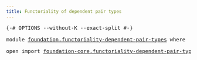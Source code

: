 ```yaml
---
title: Functoriality of dependent pair types
---
```


<pre class="Agda"><a id="63" class="Symbol">{-#</a> <a id="67" class="Keyword">OPTIONS</a> <a id="75" class="Pragma">--without-K</a> <a id="87" class="Pragma">--exact-split</a> <a id="101" class="Symbol">#-}</a>

<a id="106" class="Keyword">module</a> <a id="113" href="foundation.functoriality-dependent-pair-types.html" class="Module">foundation.functoriality-dependent-pair-types</a> <a id="159" class="Keyword">where</a>

<a id="166" class="Keyword">open</a> <a id="171" class="Keyword">import</a> <a id="178" href="foundation-core.functoriality-dependent-pair-types.html" class="Module">foundation-core.functoriality-dependent-pair-types</a> <a id="229" class="Keyword">public</a>
</pre>